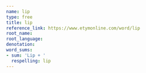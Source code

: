 ```yaml
---
name: lip
type: free
title: lip
reference_link: https://www.etymonline.com/word/lip
root_name: 
root_language: 
denotation: 
word_sums:
- sum: 'Lip + '
  respelling: lip
---
```

